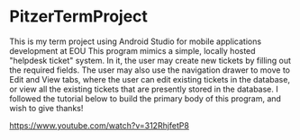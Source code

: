 # PitzerTermProject
 This is my term project using Android Studio for mobile applications development at EOU
This program mimics a simple, locally hosted "helpdesk ticket" system. In it, the user
may create new tickets by filling out the required fields. The user may also use the
navigation drawer to move to Edit and View tabs, where the user can edit existing
tickets in the database, or view all the existing tickets that are presently stored
in the database. I followed the tutorial below to build the primary body of this program,
and wish to give thanks!

https://www.youtube.com/watch?v=312RhjfetP8
